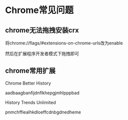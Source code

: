 # Chrome常见问题

## chrome无法拖拽安装crx

将chrome://flags/#extensions-on-chrome-urls改为enable

然后在扩展程序开发者模式下拖拽即可





## chrome常用扩展

Chrome Better History

aadbaagbanfijdnflkhepgjmhlpppbad



History Trends Unlimited

pnmchffiealhkdloeffcdnbgdnedheme


